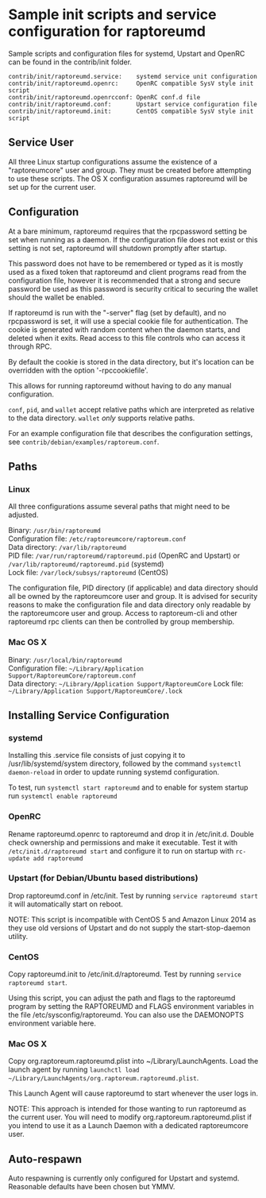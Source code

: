 Sample init scripts and service configuration for raptoreumd
==========================================================

Sample scripts and configuration files for systemd, Upstart and OpenRC
can be found in the contrib/init folder.

    contrib/init/raptoreumd.service:    systemd service unit configuration
    contrib/init/raptoreumd.openrc:     OpenRC compatible SysV style init script
    contrib/init/raptoreumd.openrcconf: OpenRC conf.d file
    contrib/init/raptoreumd.conf:       Upstart service configuration file
    contrib/init/raptoreumd.init:       CentOS compatible SysV style init script

Service User
---------------------------------

All three Linux startup configurations assume the existence of a "raptoreumcore" user
and group.  They must be created before attempting to use these scripts.
The OS X configuration assumes raptoreumd will be set up for the current user.

Configuration
---------------------------------

At a bare minimum, raptoreumd requires that the rpcpassword setting be set
when running as a daemon.  If the configuration file does not exist or this
setting is not set, raptoreumd will shutdown promptly after startup.

This password does not have to be remembered or typed as it is mostly used
as a fixed token that raptoreumd and client programs read from the configuration
file, however it is recommended that a strong and secure password be used
as this password is security critical to securing the wallet should the
wallet be enabled.

If raptoreumd is run with the "-server" flag (set by default), and no rpcpassword is set,
it will use a special cookie file for authentication. The cookie is generated with random
content when the daemon starts, and deleted when it exits. Read access to this file
controls who can access it through RPC.

By default the cookie is stored in the data directory, but it's location can be overridden
with the option '-rpccookiefile'.

This allows for running raptoreumd without having to do any manual configuration.

`conf`, `pid`, and `wallet` accept relative paths which are interpreted as
relative to the data directory. `wallet` *only* supports relative paths.

For an example configuration file that describes the configuration settings,
see `contrib/debian/examples/raptoreum.conf`.

Paths
---------------------------------

### Linux

All three configurations assume several paths that might need to be adjusted.

Binary:              `/usr/bin/raptoreumd`  
Configuration file:  `/etc/raptoreumcore/raptoreum.conf`  
Data directory:      `/var/lib/raptoreumd`  
PID file:            `/var/run/raptoreumd/raptoreumd.pid` (OpenRC and Upstart) or `/var/lib/raptoreumd/raptoreumd.pid` (systemd)  
Lock file:           `/var/lock/subsys/raptoreumd` (CentOS)  

The configuration file, PID directory (if applicable) and data directory
should all be owned by the raptoreumcore user and group.  It is advised for security
reasons to make the configuration file and data directory only readable by the
raptoreumcore user and group.  Access to raptoreum-cli and other raptoreumd rpc clients
can then be controlled by group membership.

### Mac OS X

Binary:              `/usr/local/bin/raptoreumd`  
Configuration file:  `~/Library/Application Support/RaptoreumCore/raptoreum.conf`  
Data directory:      `~/Library/Application Support/RaptoreumCore`
Lock file:           `~/Library/Application Support/RaptoreumCore/.lock`

Installing Service Configuration
-----------------------------------

### systemd

Installing this .service file consists of just copying it to
/usr/lib/systemd/system directory, followed by the command
`systemctl daemon-reload` in order to update running systemd configuration.

To test, run `systemctl start raptoreumd` and to enable for system startup run
`systemctl enable raptoreumd`

### OpenRC

Rename raptoreumd.openrc to raptoreumd and drop it in /etc/init.d.  Double
check ownership and permissions and make it executable.  Test it with
`/etc/init.d/raptoreumd start` and configure it to run on startup with
`rc-update add raptoreumd`

### Upstart (for Debian/Ubuntu based distributions)

Drop raptoreumd.conf in /etc/init.  Test by running `service raptoreumd start`
it will automatically start on reboot.

NOTE: This script is incompatible with CentOS 5 and Amazon Linux 2014 as they
use old versions of Upstart and do not supply the start-stop-daemon utility.

### CentOS

Copy raptoreumd.init to /etc/init.d/raptoreumd. Test by running `service raptoreumd start`.

Using this script, you can adjust the path and flags to the raptoreumd program by
setting the RAPTOREUMD and FLAGS environment variables in the file
/etc/sysconfig/raptoreumd. You can also use the DAEMONOPTS environment variable here.

### Mac OS X

Copy org.raptoreum.raptoreumd.plist into ~/Library/LaunchAgents. Load the launch agent by
running `launchctl load ~/Library/LaunchAgents/org.raptoreum.raptoreumd.plist`.

This Launch Agent will cause raptoreumd to start whenever the user logs in.

NOTE: This approach is intended for those wanting to run raptoreumd as the current user.
You will need to modify org.raptoreum.raptoreumd.plist if you intend to use it as a
Launch Daemon with a dedicated raptoreumcore user.

Auto-respawn
-----------------------------------

Auto respawning is currently only configured for Upstart and systemd.
Reasonable defaults have been chosen but YMMV.

